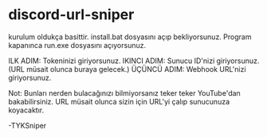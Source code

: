 # discord-url-sniper

kurulum oldukça basittir.
install.bat dosyasını açıp bekliyorsunuz. Program kapanınca run.exe dosyasını açıyorsunuz.

ILK ADIM: Tokeninizi giriyorsunuz.
IKINCI ADIM: Sunucu ID'nizi giriyorsunuz. (URL müsait olunca buraya gelecek.)
ÜÇÜNCÜ ADIM: Webhook URL'nizi giriyorsunuz. 

Not: Bunları nerden bulacağınızı bilmiyorsanız teker teker YouTube'dan bakabilirsiniz. 
URL müsait olunca sizin için URL'yi çalıp sunucunuza koyacaktır.

-TYKSniper
